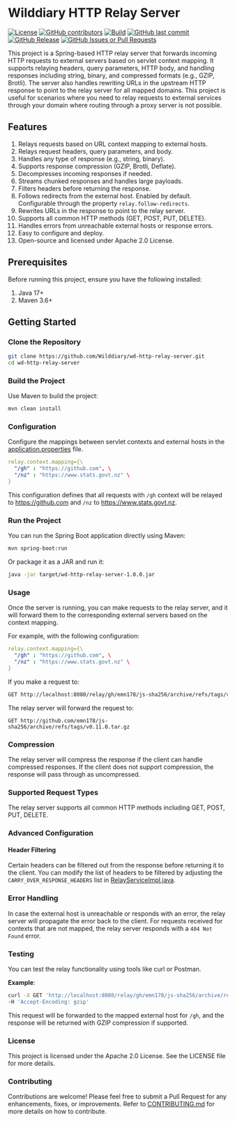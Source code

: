 <!--
Licensed to the Wilddiary.com under one or more contributor license
agreements.  See the NOTICE file distributed with this work for
additional information regarding copyright ownership.
Wilddiary.com licenses this file to You under the Apache License, Version 2.0
(the "License"); you may not use this file except in compliance with
the License.  You may obtain a copy of the License at

     https://www.apache.org/licenses/LICENSE-2.0

Unless required by applicable law or agreed to in writing, software
distributed under the License is distributed on an "AS IS" BASIS,
WITHOUT WARRANTIES OR CONDITIONS OF ANY KIND, either express or implied.
See the License for the specific language governing permissions and
limitations under the License.
-->

# Wilddiary HTTP Relay Server
[![License](https://img.shields.io/badge/License-Apache%202.0-blue.svg)](./LICENSE)
[![GitHub contributors](https://img.shields.io/github/contributors/Wilddiary/wd-http-relay-server)](https://github.com/Wilddiary/wd-http-relay-server/graphs/contributors)
[![Build](https://github.com/Wilddiary/wd-http-relay-server/actions/workflows/maven-build.yml/badge.svg)](https://github.com/Wilddiary/wd-http-relay-server/actions/workflows/maven-build.yml)
[![GitHub last commit](https://img.shields.io/github/last-commit/Wilddiary/wd-http-relay-server)](https://github.com/Wilddiary/wd-http-relay-server/commits/main/)
[![GitHub Release](https://img.shields.io/github/v/release/Wilddiary/wd-http-relay-server)](https://github.com/Wilddiary/wd-http-relay-server/releases)
[![GitHub Issues or Pull Requests](https://img.shields.io/github/issues/Wilddiary/wd-http-relay-server)](https://github.com/Wilddiary/wd-http-relay-server/issues)

This project is a Spring-based HTTP relay server that forwards incoming HTTP requests to external servers based on servlet context mapping. It supports relaying headers, query parameters, HTTP body, and handling responses including string, binary, and compressed formats (e.g., GZIP, Brotli). The server also handles rewriting URLs in the upstream HTTP response to point to the relay server for all mapped domains. This project is useful for scenarios where you need to relay requests to external services through your domain where routing through a proxy server is not possible.

## Features

1. Relays requests based on URL context mapping to external hosts.
2. Relays request headers, query parameters, and body.
3. Handles any type of response (e.g., string, binary).
4. Supports response compression (GZIP, Brotli, Deflate).
5. Decompresses incoming responses if needed.
6. Streams chunked responses and handles large payloads.
7. Filters headers before returning the response.
8. Follows redirects from the external host. Enabled by default. Configurable through the property `relay.follow-redirects`.
9. Rewrites URLs in the response to point to the relay server.
10. Supports all common HTTP methods (GET, POST, PUT, DELETE).
11. Handles errors from unreachable external hosts or response errors.
12. Easy to configure and deploy.
13. Open-source and licensed under Apache 2.0 License.

## Prerequisites

Before running this project, ensure you have the following installed:

1. Java 17+
2. Maven 3.6+

## Getting Started

### Clone the Repository
```bash
git clone https://github.com/Wilddiary/wd-http-relay-server.git
cd wd-http-relay-server
```

### Build the Project
Use Maven to build the project:

```bash
mvn clean install
```

### Configuration
Configure the mappings between servlet contexts and external hosts in the [application.properties](./src/main/resources/application.properties) file.

```application.yml
relay.context.mapping={\
  "/gh" : "https://github.com", \
  "/nz" : "https://www.stats.govt.nz" \
}
```

This configuration defines that all requests with `/gh` context will be relayed to https://github.com and `/nz` to https://www.stats.govt.nz.

### Run the Project
You can run the Spring Boot application directly using Maven:

```bash
mvn spring-boot:run
```

Or package it as a JAR and run it:

```bash
java -jar target/wd-http-relay-server-1.0.0.jar
```

### Usage

Once the server is running, you can make requests to the relay server, and it will forward them to the corresponding external servers based on the context mapping.

For example, with the following configuration:

```yaml
relay.context.mapping={\
  "/gh" : "https://github.com", \
  "/nz" : "https://www.stats.govt.nz" \
}
```

If you make a request to:

```bash
GET http://localhost:8080/relay/gh/emn178/js-sha256/archive/refs/tags/v0.11.0.tar.gz
```
The relay server will forward the request to:

```
GET http://github.com/emn178/js-sha256/archive/refs/tags/v0.11.0.tar.gz
```

### Compression
The relay server will compress the response if the client can handle compressed responses. If the client does not support compression, the response will pass through as uncompressed.

### Supported Request Types
The relay server supports all common HTTP methods including GET, POST, PUT, DELETE.

### Advanced Configuration

#### Header Filtering
Certain headers can be filtered out from the response before returning it to the client. You can modify the list of headers to be filtered by adjusting the `CARRY_OVER_RESPONSE_HEADERS` list in [RelayServiceImpl.java](./src/main/java/com/wilddiary/ws/services/RelayServiceImpl.java).


### Error Handling
In case the external host is unreachable or responds with an error, the relay server will propagate the error back to the client. For requests received for contexts that are not mapped, the relay server responds with a `404 Not Found` error.

### Testing

You can test the relay functionality using tools like curl or Postman.

**Example**:

```bash
curl -X GET 'http://localhost:8080/relay/gh/emn178/js-sha256/archive/refs/tags/v0.11.0.tar.gz' \
-H 'Accept-Encoding: gzip'
```
This request will be forwarded to the mapped external host for `/gh`, and the response will be returned with GZIP compression if supported.

### License

This project is licensed under the Apache 2.0 License. See the LICENSE file for more details.

### Contributing

Contributions are welcome! Please feel free to submit a Pull Request for any enhancements, fixes, or improvements. Refer to [CONTRIBUTING.md](./CONTRIBUTING.md) for more details on how to contribute.
